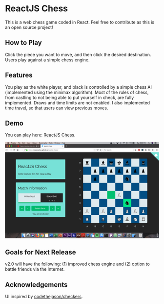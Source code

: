 # ReactJS Chess

This is a web chess game coded in React. Feel free to contribute as this is an open source project!

## How to Play

Click the piece you want to move, and then click the desired destination. Users play against a simple chess engine.

## Features

You play as the white player, and black is controlled by a simple chess AI (implemented using the minimax algorithm). Most of the rules of chess, from castling to not being able to put yourself in check, are fully implemented. Draws and time limits are not enabled. I also implemented time travel, so that users can view previous moves.

## Demo

You can play here: [ReactJS Chess](https://arpansahoo.github.io/ReactJS-Chess/).

![](/preview.png)

## Goals for Next Release

v2.0 will have the following: (1) improved chess engine and (2) option to battle friends via the Internet.

## Acknowledgements

UI inspired by [codethejason/checkers](https://github.com/codethejason/checkers).
